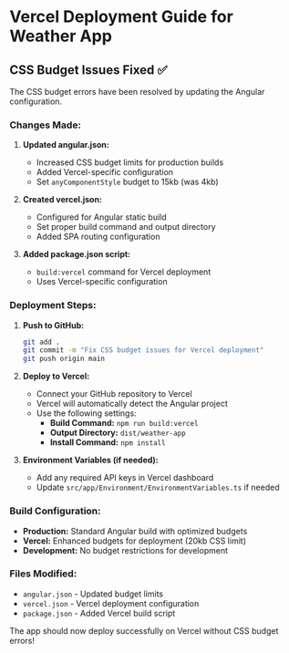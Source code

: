# Vercel Deployment Guide for Weather App

## CSS Budget Issues Fixed ✅

The CSS budget errors have been resolved by updating the Angular configuration.

### Changes Made:

1. **Updated angular.json:**
   - Increased CSS budget limits for production builds
   - Added Vercel-specific configuration
   - Set `anyComponentStyle` budget to 15kb (was 4kb)

2. **Created vercel.json:**
   - Configured for Angular static build
   - Set proper build command and output directory
   - Added SPA routing configuration

3. **Added package.json script:**
   - `build:vercel` command for Vercel deployment
   - Uses Vercel-specific configuration

### Deployment Steps:

1. **Push to GitHub:**
   ```bash
   git add .
   git commit -m "Fix CSS budget issues for Vercel deployment"
   git push origin main
   ```

2. **Deploy to Vercel:**
   - Connect your GitHub repository to Vercel
   - Vercel will automatically detect the Angular project
   - Use the following settings:
     - **Build Command:** `npm run build:vercel`
     - **Output Directory:** `dist/weather-app`
     - **Install Command:** `npm install`

3. **Environment Variables (if needed):**
   - Add any required API keys in Vercel dashboard
   - Update `src/app/Environment/EnvironmentVariables.ts` if needed

### Build Configuration:

- **Production:** Standard Angular build with optimized budgets
- **Vercel:** Enhanced budgets for deployment (20kb CSS limit)
- **Development:** No budget restrictions for development

### Files Modified:

- `angular.json` - Updated budget limits
- `vercel.json` - Vercel deployment configuration
- `package.json` - Added Vercel build script

The app should now deploy successfully on Vercel without CSS budget errors!
